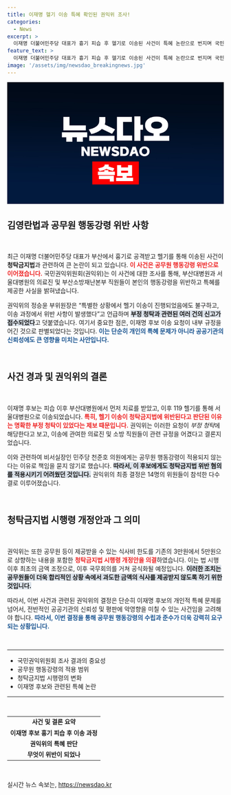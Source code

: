 ```yaml
---
title: 이재명 헬기 이송 특혜 확인된 권익위 조사!
categories:
  - News
excerpt: >
  이재명 더불어민주당 대표가 흉기 피습 후 헬기로 이송된 사건이 특혜 논란으로 번지며 국민권익위원회가 행동 강령 위반을 확인했습니다. 식사비 한도도 3만 원에서 5만 원으로 상향 조정될 예정. 클릭하여 자세한 내용을 확인하세요!
feature_text: >
  이재명 더불어민주당 대표가 흉기 피습 후 헬기로 이송된 사건이 특혜 논란으로 번지며 국민권익위원회가 행동 강령 위반을 확인했습니다. 식사비 한도도 3만 원에서 5만 원으로 상향 조정될 예정. 클릭하여 자세한 내용을 확인하세요!
image: '/assets/img/newsdao_breakingnews.jpg'
---
```


<p><img src="/assets/img/newsdao_breakingnews.jpg" alt="ranknews 속보" /></p>

<h2 data-ke-size="size26">김영란법과 공무원 행동강령 위반 사항</h2>

<p data-ke-size="size16">&nbsp;</p>

<p>최근 이재명 더불어민주당 대표가 부산에서 흉기로 공격받고 헬기를 통해 이송된 사건이 <strong>청탁금지법</strong>과 관련하여 큰 논란이 되고 있습니다. <b><span style="color: #ee2323;">이 사건은 공무원 행동강령 위반으로 이어졌습니다.</span></b> 국민권익위원회(권익위)는 이 사건에 대한 조사를 통해, 부산대병원과 서울대병원의 의료진 및 부산소방재난본부 직원들이 본인의 행동강령을 위반하고 특혜를 제공한 사실을 밝혀냈습니다. </p>

<p>권익위의 정승윤 부위원장은 “특별한 상황에서 헬기 이송이 진행되었음에도 불구하고, 이송 과정에서 위반 사항이 발생했다”고 언급하며 <b><span style="background-color: #21538527;">부정 청탁과 관련된 여러 건의 신고가 접수되었다</span></b>고 덧붙였습니다. 여기서 중요한 점은, 이재명 후보 이송 요청이 내부 규정을 어긴 것으로 판별되었다는 것입니다. <b><span style="color: #1a5490;">이는 단순히 개인의 특혜 문제가 아니라 공공기관의 신뢰성에도 큰 영향을 미치는 사안입니다.</span></b></p>

<p data-ke-size="size16">&nbsp;</p>

<h2 data-ke-size="size26">사건 경과 및 권익위의 결론</h2>

<p data-ke-size="size16">&nbsp;</p>

<p>이재명 후보는 피습 이후 부산대병원에서 먼저 치료를 받았고, 이후 119 헬기를 통해 서울대병원으로 이송되었습니다. <b><span style="color: #ee2323;">특히, 헬기 이송이 청탁금지법에 위반된다고 판단된 이유는 명확한 부정 청탁이 있었다는 제보 때문입니다.</span></b> 권익위는 이러한 요청이 <em>부정 청탁</em>에 해당한다고 보고, 이송에 관여한 의료진 및 소방 직원들이 관련 규정을 어겼다고 결론지었습니다.</p>

<p>이와 관련하여 비서실장인 민주당 천준호 의원에게는 공무원 행동강령이 적용되지 않는다는 이유로 책임을 묻지 않기로 했습니다. <b><span style="background-color: #21538527;">따라서, 이 후보에게도 청탁금지법 위반 혐의를 적용시키기 어려웠던 것입니다.</span></b> 권익위의 최종 결정은 14명의 위원들이 참석한 다수결로 이루어졌습니다.</p>

<p data-ke-size="size16">&nbsp;</p>

<h2 data-ke-size="size26">청탁금지법 시행령 개정안과 그 의미</h2>

<p data-ke-size="size16">&nbsp;</p>

<p>권익위는 또한 공무원 등이 제공받을 수 있는 식사비 한도를 기존의 3만원에서 5만원으로 상향하는 내용을 포함한 <b><span style="color: #ee2323;">청탁금지법 시행령 개정안을 의결</span></b>하였습니다. 이는 법 시행 이후 최초의 금액 조정으로, 이후 국무회의를 거쳐 공식화될 예정입니다. <b><span style="background-color: #21538527;">이러한 조치는 공무원들이 더욱 합리적인 상황 속에서 과도한 금액의 식사를 제공받지 않도록 하기 위한 것입니다.</span></b></p>

<p>따라서, 이번 사건과 관련된 권익위의 결정은 단순히 이재명 후보의 개인적 특혜 문제를 넘어서, 전반적인 공공기관의 신뢰성 및 평판에 악영향을 미칠 수 있는 사건임을 고려해야 합니다. <b><span style="color: #1a5490;">따라서, 이번 결정을 통해 공무원 행동강령의 수립과 준수가 더욱 강력히 요구되는 상황입니다.</span></b></p>

<p data-ke-size="size16">&nbsp;</p>

<hr/>

<ul>
    <li>국민권익위원회 조사 결과의 중요성</li>
    <li>공무원 행동강령의 적용 범위</li>
    <li>청탁금지법 시행령의 변화</li>
    <li>이재명 후보와 관련된 특혜 논란</li>
</ul>

<hr/>

<p data-ke-size="size16">&nbsp;</p>

<table style="width: 100%;">
    <tr>
        <td style="text-align: center; height: 17px;"><b>사건 및 결론 요약</b></td>
    </tr>
    <tr>
        <td style="text-align: center; height: 17px;"><b>이재명 후보 흉기 피습 후 이송 과정</b></td>
    </tr>
    <tr>
        <td style="text-align: center; height: 17px;"><b>권익위의 특혜 판단</b></td>
    </tr>
    <tr>
        <td style="text-align: center; height: 17px;"><b>무엇이 위반이 되었나</b></td>
    </tr>
</table>

<p data-ke-size="size16">&nbsp;</p>
실시간 뉴스 속보는, <a href="https://newsdao.kr" rel="dofollow">https://newsdao.kr</a>


